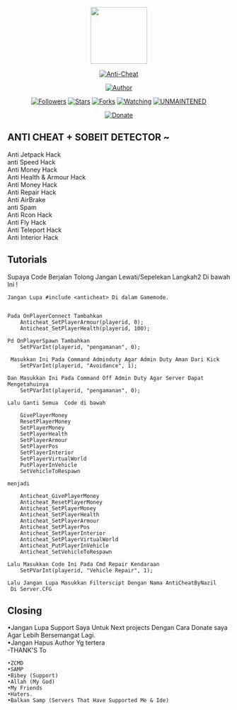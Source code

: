 <p align="center">
<img src="https://avatars1.githubusercontent.com/u/77225591?s=460&v=4" width="128" height="128"/>
</p>
<p align="center">
<a href="#"><img title="Anti-Cheat" src="https://img.shields.io/badge/Anti Cheat-green?colorA=%23ff0000&colorB=%23017e40&style=for-the-badge"></a>
</p>
<p align="center">
<a href="https://github.com/NzlGans"><img title="Author" src="https://img.shields.io/badge/Author-NzlGans-red.svg?style=for-the-badge&logo=github"></a>
</p>
</p>
<p align="center">
<a href="https://github.com/NzlGans/followers"><img title="Followers" src="https://img.shields.io/github/followers/NazilGans?color=blue&style=flat-square"></a>
<a href="https://github.com/NzlGans/Anti-Cheat/stargazers/"><img title="Stars" src="https://img.shields.io/github/stars/NazilGans/Anti-Cheat?color=red&style=flat-square"></a>
<a href="https://github.com/NzlGans/Anti-Cheat/network/members"><img title="Forks" src="https://img.shields.io/github/forks/NazilGans/Anti-Cheat?color=red&style=flat-square"></a>
<a href="https://github.com/NzlGans/Anti-Cheat/watchers"><img title="Watching" src="https://img.shields.io/github/watchers/NazilGans/anti-cheat?label=Watchers&color=blue&style=flat-square"></a>
<a href="#"><img title="UNMAINTENED" src="https://img.shields.io/badge/UNMAINTENED-YES-blue.svg"</a>
</p>
<p align="center">
<a href="https://saweria.co/NazilGans"><img title="Donate" src="https://img.shields.io/badge/Donate-green?colorA=%23ff0000&colorB=%23017e40&style=for-the-badge"></a>
</p>


		
## ANTI CHEAT + SOBEIT DETECTOR ~
Anti Jetpack Hack<br>
anti Speed Hack<br>
Anti Money Hack<br>
Anti Health & Armour Hack<br>
Anti Money Hack<br>
Anti Repair Hack<br>
Anti AirBrake<br>
anti Spam<br>
Anti Rcon Hack<br>
Anti Fly Hack<br>
Anti Teleport Hack<br>
Anti Interior Hack<br>

## Tutorials
				
Supaya Code Berjalan Tolong Jangan Lewati/Sepelekan Langkah2 Di bawah Ini !<br>
```
Jangan Lupa #include <anticheat> Di dalam Gamemode.


Pada OnPlayerConnect Tambahkan 
	Anticheat_SetPlayerArmour(playerid, 0);
	Anticheat_SetPlayerHealth(playerid, 100);

Pd OnPlayerSpawn Tambahkan
	SetPVarInt(playerid, "pengamanan", 0);

 Masukkan Ini Pada Command Adminduty Agar Admin Duty Aman Dari Kick
	SetPVarInt(playerid, "Avoidance", 1);

Dan Masukkan Ini Pada Command Off Admin Duty Agar Server Dapat Mengetahuinya
	SetPVarInt(playerid, "pengamanan", 0);
```

```
Lalu Ganti Semua  Code di bawah

	GivePlayerMoney
	ResetPlayerMoney
	SetPlayerMoney
	SetPlayerHealth
	SetPlayerArmour
	SetPlayerPos
	SetPlayerInterior
	SetPlayerVirtualWorld
	PutPlayerInVehicle
	SetVehicleToRespawn
	
menjadi
	
	Anticheat_GivePlayerMoney
	Anticheat_ResetPlayerMoney
	Anticheat_SetPlayerMoney
	Anticheat_SetPlayerHealth
	Anticheat_SetPlayerArmour
	Anticheat_SetPlayerPos
	Anticheat_SetPlayerInterior
	Anticheat_SetPlayerVirtualWorld
	Anticheat_PutPlayerInVehicle
	Anticheat_SetVehicleToRespawn
```

```
Lalu Masukkan Code Ini Pada Cmd Repair Kendaraan
	SetPVarInt(playerid, "Vehicle Repair", 1);

Lalu Jangan Lupa Masukkan Filterscipt Dengan Nama AntiCheatByNazil
 Di Server.CFG
```

## Closing
•Jangan Lupa Support Saya Untuk Next projects Dengan Cara Donate saya
Agar Lebih Bersemangat Lagi.<br>
•Jangan Hapus Author Yg tertera<br>
-THANK'S To
```
•ZCMD
•SAMP
•Bibey (Support)
•Allah (My God)
•My Friends
•Haters.
•Balkan Samp (Servers That Have Supported Me & Ide)
```

